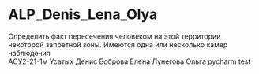 # ALP_Denis_Lena_Olya
Определить факт пересечения человеком на этой территории некоторой запретной зоны. Имеются одна или несколько камер наблюдения  
АСУ2-21-1м  Усатых Денис
Боброва Елена
Лунегова Ольга
pycharm test